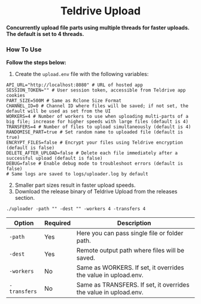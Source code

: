 <h1 align="center">Teldrive Upload</h1>

**Concurrently upload file parts using multiple threads for faster uploads. The default is set to 4 threads.**

### How To Use

**Follow the steps below:**
1. Create the `upload.env` file with the following variables:

```shell
API_URL="http://localhost:8080" # URL of hosted app
SESSION_TOKEN="" # User session token, accessible from Teldrive app cookies
PART_SIZE=500M # Same as Rclone Size Format
CHANNEL_ID=0 # Channel ID where files will be saved; if not set, the default will be used as set from the UI
WORKERS=4 # Number of workers to use when uploading multi-parts of a big file; increase for higher speeds with large files (default is 4)
TRANSFERS=4 # Number of files to upload simultaneously (default is 4)
RANDOMISE_PART=true # Set random name to uploaded file (default is true)
ENCRYPT_FILES=false # Encrypt your files using Teldrive encryption (default is false)
DELETE_AFTER_UPLOAD=false # Delete each file immediately after a successful upload (default is false)
DEBUG=false # Enable debug mode to troubleshoot errors (default is false)
# Same logs are saved to logs/uploader.log by default
```
2. Smaller part sizes result in faster upload speeds.
3. Download the release binary of Teldrive Upload from the releases section.


```shell
./uploader -path "" -dest "" -workers 4 -transfers 4
```

| Option      | Required | Description |
| ----------- | -------- | ----------- |
| `-path`     | Yes      | Here you can pass single file or folder path. |
| `-dest`     | Yes      | Remote output path where files will be saved. |
| `-workers`  | No       | Same as WORKERS. If set, it overrides the value in upload.env. |
| `-transfers`| No       | Same as TRANSFERS. If set, it overrides the value in upload.env. |
